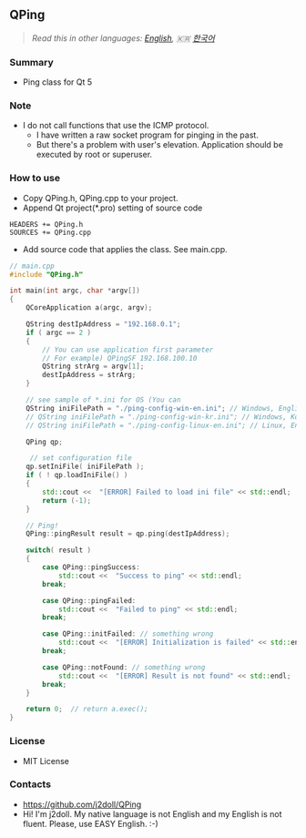 ﻿## QPing

> *Read this in other languages: [English](README.md), :kr: [한국어](README.ko.md)*

### Summary
- Ping class for Qt 5

### Note
- I do not call functions that use the ICMP protocol.
	- I have written a raw socket program for pinging in the past.
	- But there's a problem with user's elevation. Application should be executed by root or superuser.

### How to use
- Copy QPing.h, QPing.cpp to your project.
- Append Qt project(*.pro) setting of source code
```qmake
HEADERS += QPing.h
SOURCES += QPing.cpp
```
- Add source code that applies the class. See main.cpp.
```cpp
// main.cpp 
#include "QPing.h"

int main(int argc, char *argv[])
{
    QCoreApplication a(argc, argv);

    QString destIpAddress = "192.168.0.1";
    if ( argc == 2 )
    {
        // You can use application first parameter
        // For example) QPingSF 192.168.100.10
        QString strArg = argv[1];
        destIpAddress = strArg;
    }

    // see sample of *.ini for OS (You can
    QString iniFilePath = "./ping-config-win-en.ini"; // Windows, English
    // QString iniFilePath = "./ping-config-win-kr.ini"; // Windows, Korean
    // QString iniFilePath = "./ping-config-linux-en.ini"; // Linux, English

    QPing qp;

     // set configuration file
    qp.setIniFile( iniFilePath );
    if ( ! qp.loadIniFile() )
    {
        std::cout <<  "[ERROR] Failed to load ini file" << std::endl;
        return (-1);
    }

    // Ping!
    QPing::pingResult result = qp.ping(destIpAddress);

    switch( result )
    {
        case QPing::pingSuccess:
            std::cout <<  "Success to ping" << std::endl;
        break;

        case QPing::pingFailed:
            std::cout <<  "Failed to ping" << std::endl;
        break;

        case QPing::initFailed: // something wrong
            std::cout <<  "[ERROR] Initialization is failed" << std::endl;
        break;

        case QPing::notFound: // something wrong
            std::cout <<  "[ERROR] Result is not found" << std::endl;
        break;
    }

    return 0;  // return a.exec();
}
```

### License
- MIT License

### Contacts
- https://github.com/j2doll/QPing
- Hi! I'm j2doll. My native language is not English and my English is not fluent. Please, use EASY English. :-)
